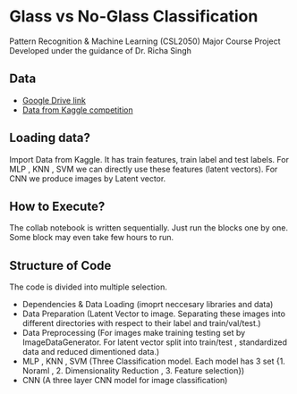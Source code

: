 # Glass vs No-Glass Classification
Pattern Recognition &amp; Machine Learning (CSL2050) Major Course Project Developed under the guidance of Dr. Richa Singh

## Data
- [Google Drive link](https://drive.google.com/drive/folders/1-3zxkbFzaMDwzBtJsi-De0nV41EqlFxc?usp=sharing)
- [Data from Kaggle competition](https://www.cs.toronto.edu/~kriz/cifar.html)

## Loading data?
Import Data from Kaggle. It has train features, train label and test labels. For MLP , KNN , SVM we can directly use these features (latent vectors). For CNN we produce images by Latent vector.

## How to Execute?
The collab notebook is written sequentially. Just run the blocks one by one. Some block may even take few hours to run.

## Structure of Code
The code is divided into multiple selection. 
- Dependencies & Data Loading (imoprt neccesary libraries and data)
- Data Preparation (Latent Vector to image. Separating these images into different directories with respect to their label and train/val/test.)
- Data Preprocessing (For images make training testing set by ImageDataGenerator. For latent vector split into train/test , standardized data and reduced dimentioned data.)
-  MLP , KNN , SVM (Three Classification model. Each model has 3 set {1. Noraml , 2. Dimensionality Reduction , 3. Feature selection})
-   CNN (A three layer CNN model for image classification)


